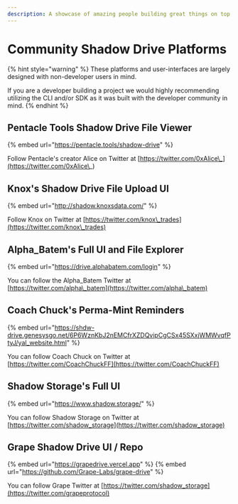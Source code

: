 ```yaml
---
description: A showcase of amazing people building great things on top of Shadow Drive
---
```


# Community Shadow Drive Platforms

{% hint style="warning" %}
These platforms and user-interfaces are largely designed with non-developer users in mind.

If you are a developer building a project we would highly recommending utilizing the CLI and/or SDK as it was built with the developer community in mind.
{% endhint %}

## Pentacle Tools Shadow Drive File Viewer

{% embed url="https://pentacle.tools/shadow-drive" %}

Follow Pentacle's creator Alice on Twitter at [https://twitter.com/0xAlice\_](https://twitter.com/0xAlice\_)

## &#x20;Knox's Shadow Drive File Upload UI

{% embed url="http://shadow.knoxsdata.com/" %}

Follow Knox on Twitter at [https://twitter.com/knox\_trades](https://twitter.com/knox\_trades)

## Alpha\_Batem's Full UI and File Explorer

{% embed url="https://drive.alphabatem.com/login" %}

You can follow the Alpha\_Batem Twitter at [https://twitter.com/alpha\_batem](https://twitter.com/alpha\_batem)

## Coach Chuck's Perma-Mint Reminders

{% embed url="https://shdw-drive.genesysgo.net/6P6WznKbJ2nEMCfrXZDQvipCgCSx45SXxjWMWvqfPtyJ/yal_website.html" %}

You can follow Coach Chuck on Twitter at [https://twitter.com/CoachChuckFF](https://twitter.com/CoachChuckFF)

## Shadow Storage's Full UI

{% embed url="https://www.shadow.storage/" %}

You can follow Shadow Storage on Twitter at [https://twitter.com/shadow_storage](https://twitter.com/shadow_storage)

## Grape Shadow Drive UI / Repo

{% embed url="https://grapedrive.vercel.app" %}
{% embed url="https://github.com/Grape-Labs/grape-drive" %}

You can follow Grape Twitter at [https://twitter.com/shadow_storage](https://twitter.com/grapeprotocol)
